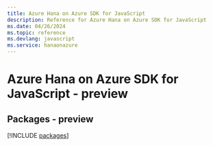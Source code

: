 ```yaml
---
title: Azure Hana on Azure SDK for JavaScript
description: Reference for Azure Hana on Azure SDK for JavaScript
ms.date: 04/26/2024
ms.topic: reference
ms.devlang: javascript
ms.service: hanaonazure
---
```

# Azure Hana on Azure SDK for JavaScript - preview
## Packages - preview
[!INCLUDE [packages](hana-on-azure-index.md)]